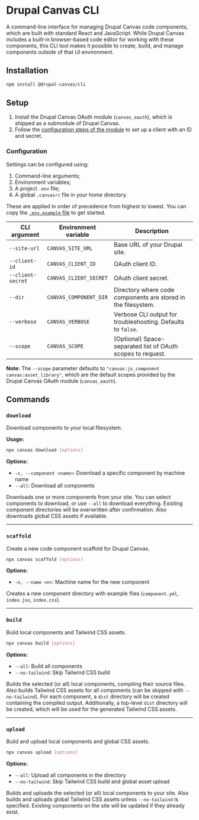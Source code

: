 # Drupal Canvas CLI

A command-line interface for managing Drupal Canvas code components, which are
built with standard React and JavaScript. While Drupal Canvas includes a
built-in browser-based code editor for working with these components, this CLI
tool makes it possible to create, build, and manage components outside of that
UI environment.

## Installation

```bash
npm install @drupal-canvas/cli
```

## Setup

1. Install the Drupal Canvas OAuth module (`canvas_oauth`), which is shipped as
   a submodule of Drupal Canvas.
2. Follow the
   [configuration steps of the module](https://git.drupalcode.org/project/canvas/-/tree/1.x/modules/canvas_oauth#22-configuration)
   to set up a client with an ID and secret.

### Configuration

Settings can be configured using:

1. Command-line arguments;
1. Environment variables;
1. A project `.env` file;
1. A global `.canvasrc` file in your home directory.

These are applied in order of precedence from highest to lowest. You can copy
the
[`.env.example` file](https://git.drupalcode.org/project/canvas/-/blob/1.x/cli/.env.example)
to get started.

| CLI argument      | Environment variable   | Description                                                   |
| ----------------- | ---------------------- | ------------------------------------------------------------- |
| `--site-url`      | `CANVAS_SITE_URL`      | Base URL of your Drupal site.                                 |
| `--client-id`     | `CANVAS_CLIENT_ID`     | OAuth client ID.                                              |
| `--client-secret` | `CANVAS_CLIENT_SECRET` | OAuth client secret.                                          |
| `--dir`           | `CANVAS_COMPONENT_DIR` | Directory where code components are stored in the filesystem. |
| `--verbose`       | `CANVAS_VERBOSE`       | Verbose CLI output for troubleshooting. Defaults to `false`.  |
| `--scope`         | `CANVAS_SCOPE`         | (Optional) Space-separated list of OAuth scopes to request.   |

**Note:** The `--scope` parameter defaults to
`"canvas:js_component canvas:asset_library"`, which are the default scopes
provided by the Drupal Canvas OAuth module (`canvas_oauth`).

## Commands

### `download`

Download components to your local filesystem.

**Usage:**

```bash
npx canvas download [options]
```

**Options:**

- `-c, --component <name>`: Download a specific component by machine name
- `--all`: Download all components

Downloads one or more components from your site. You can select components to
download, or use `--all` to download everything. Existing component directories
will be overwritten after confirmation. Also downloads global CSS assets if
available.

---

### `scaffold`

Create a new code component scaffold for Drupal Canvas.

```bash
npx canvas scaffold [options]
```

**Options:**

- `-n, --name <n>`: Machine name for the new component

Creates a new component directory with example files (`component.yml`,
`index.jsx`, `index.css`).

---

### `build`

Build local components and Tailwind CSS assets.

```bash
npx canvas build [options]
```

**Options:**

- `--all`: Build all components
- `--no-tailwind`: Skip Tailwind CSS build

Builds the selected (or all) local components, compiling their source files.
Also builds Tailwind CSS assets for all components (can be skipped with
`--no-tailwind`). For each component, a `dist` directory will be created
containing the compiled output. Additionally, a top-level `dist` directory will
be created, which will be used for the generated Tailwind CSS assets.

---

### `upload`

Build and upload local components and global CSS assets.

```bash
npx canvas upload [options]
```

**Options:**

- `--all`: Upload all components in the directory
- `--no-tailwind`: Skip Tailwind CSS build and global asset upload

Builds and uploads the selected (or all) local components to your site. Also
builds and uploads global Tailwind CSS assets unless `--no-tailwind` is
specified. Existing components on the site will be updated if they already
exist.
